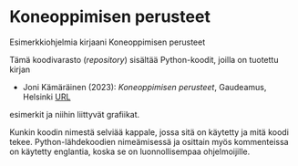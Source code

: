 # Koneoppimisen perusteet 
Esimerkkiohjelmia kirjaani Koneoppimisen perusteet

Tämä koodivarasto (*repository*) sisältää Python-koodit, joilla on tuotettu kirjan

 * Joni Kämäräinen (2023): *Koneoppimisen perusteet*, Gaudeamus, Helsinki [URL](https://www.gaudeamus.fi/teos/koneoppimisen-perusteet/)

esimerkit ja niihin liittyvät grafiikat.

Kunkin koodin nimestä selviää kappale, jossa sitä on käytetty ja mitä koodi tekee. Python-lähdekoodien nimeämisessä ja osittain myös kommenteissa on käytetty englantia, koska se on luonnollisempaa ohjelmoijille.
